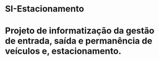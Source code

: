 # SI-Estacionamento
# Projeto de informatização da gestão de entrada, saída e permanência de veículos e, estacionamento.
